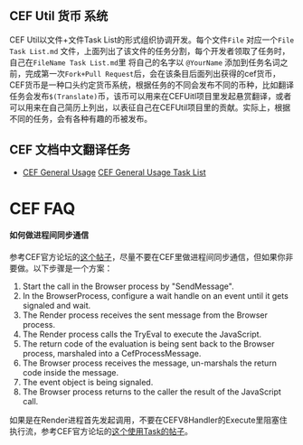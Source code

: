 CEF Util 货币 系统
------------------
CEF Util以文件+文件Task List的形式组织协调开发。每个文件`File` 对应一个`File Task List.md` 文件，上面列出了该文件的任务分割，每个开发者领取了任务时，自己在`FileName Task List.md`里 将自己的名字以 `@YourName` 添加到任务名词之前，完成第一次`Fork+Pull Request`后，会在该条目后面列出获得的cef货币，CEF货币是一种口头约定货币系统，根据任务的不同会发布不同的币种，比如翻译任务会发布`$(Translate)`币，该币可以用来在CEFUitl项目里发起悬赏翻译，或者可以用来在自己简历上列出，以表征自己在CEFUtil项目里的贡献。实际上，根据不同的任务，会有各种有趣的币被发布。

CEF 文档中文翻译任务
--------------------
- [CEF General Usage](https://github.com/fanfeilong/cefutil/blob/master/CEF%20General%20Usage.md)
  [CEF General Usage Task List](https://github.com/fanfeilong/cefutil/blob/master/CEF%20General%20Usage%20Task%20List.md)


CEF FAQ
========================

#### 如何做进程间同步通信
参考CEF官方论坛的[这个帖子](http://www.magpcss.org/ceforum/viewtopic.php?f=6&t=10680)，尽量不要在CEF里做进程间同步通信，但如果你非要做。以下步骤是一个方案：

1. Start the call in the Browser process by "SendMessage".
2. In the BrowserProcess, configure a wait handle on an event until it gets signaled and wait.
3. The Render process receives the sent message from the Browser process.
4. The Render process calls the TryEval to execute the JavaScript.
5. The return code of the evaluation is being sent back to the Browser process, marshaled into a CefProcessMessage.
6. The Browser process receives the message, un-marshals the return code inside the message.
7. The event object is being signaled.
8. The Browser process returns to the caller the result of the JavaScript call.

如果是在Render进程首先发起调用，不要在CEFV8Handler的Execute里阻塞住执行流，参考CEF官方论坛的[这个使用Task的帖子](http://www.magpcss.org/ceforum/viewtopic.php?f=14&t=11132)。
